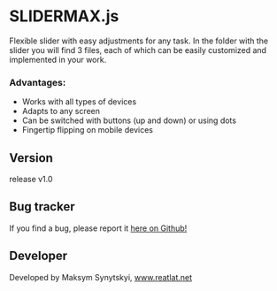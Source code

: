 # SLIDERMAX.js

Flexible slider with easy adjustments for any task. In the folder with the slider you will find 3 files, each of which can be easily customized and implemented in your work.

<h3>Advantages:</h3>

<ul>
  <li>Works with all types of devices</li>
  <li>Adapts to any screen</li>
  <li>Can be switched with buttons (up and down) or using dots</li>
  <li>Fingertip flipping on mobile devices</li>
</ul>

<h2>Version</h2>

release v1.0

<h2>Bug tracker</h2>

If you find a bug, please report it <a href="https://github.com/Maximkooo/slidermax.js/issues">here on Github!</a> 

<h2>Developer</h2>

Developed by Maksym Synytskyi, www.reatlat.net
